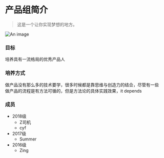 # 产品组简介

> 这是一个让你实现梦想的地方。

![An image](C:/Users/Summer/Desktop/ACTIVITIES/101/docs/product/hero.png)



### 目标

培养具有一流格局的优秀产品人

### 培养方式

做产品没有那么多的技术要学，很多时候都是靠思维与创造力的结合，尽管有一些做产品的流程是有方法可循的，但是方法论的具体实践效果，it depends

### 成员

- 2018级
  - Z司机
  - cyf
- 2017级
  - Summer
- 2016级
  - Zing

